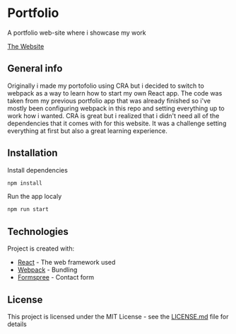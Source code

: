 # Portfolio

A portfolio web-site where i showcase my work

[The Website](https://exoldarium.github.io/Webpack-portfolio/)

## General info

Originally i made my portofolio using CRA but i decided to switch to webpack as a way to learn how to start my own React app. The code was taken from my previous portfolio app that was already finished so i've mostly been configuring webpack in this repo and setting everything up to work how i wanted. CRA is great but i realized that i didn't need all of the dependencies that it comes with for this website. It was a challenge setting everything at first but also a great learning experience. 

## Installation
Install dependencies
```bash
npm install
```
Run the app localy
```bash
npm run start
```
## Technologies
Project is created with:

* [React](https://beta.reactjs.org/) - The web framework used
* [Webpack](https://webpack.js.org/) - Bundling
* [Formspree](https://formspree.io/) - Contact form

## License

This project is licensed under the MIT License - see the [LICENSE.md](LICENSE.md) file for details


